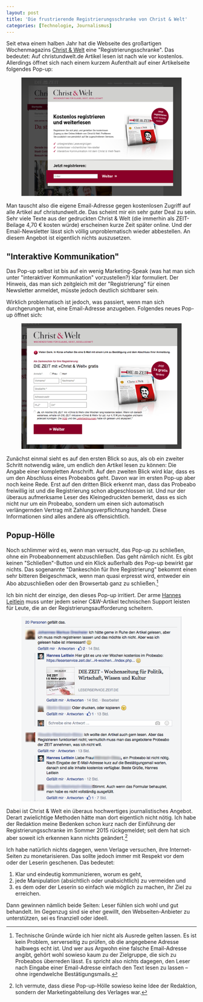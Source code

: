 ```yaml
---
layout: post
title: 'Die frustrierende Registrierungsschranke von Christ & Welt'
categories: [Technologie, Journalismus]
---
```


Seit etwa einem halben Jahr hat die Webseite des großartigen Wochenmagazins [Christ & Welt](http://www.christundwelt.de) eine "Registrierungsschranke". Das bedeutet: Auf christundwelt.de Artikel lesen ist nach wie vor kostenlos. Allerdings öffnet sich nach einem kurzem Aufenthalt auf einer Artikelseite folgendes Pop-up: 

<figure><img src='/images/cundwPopUp1.png' /><figcaption></figcaption></figure>

Man tauscht also die eigene Email-Adresse gegen kostenlosen Zugriff auf alle Artikel auf christundwelt.de. Das scheint mir ein sehr guter Deal zu sein. Sehr viele Texte aus der gedruckten Christ & Welt (die immerhin als ZEIT-Beilage 4,70 € kosten würde) erscheinen kurze Zeit später online. Und der Email-Newsletter lässt sich völlig unproblematisch wieder abbestellen. An diesem Angebot ist eigentlich nichts auszusetzen.

## "Interaktive Kommunikation"

Das Pop-up selbst ist bis auf ein wenig Marketing-Speak (was hat man sich unter "interaktiver Kommunikation" vorzustellen?) klar formuliert. Der Hinweis, das man sich zeitgleich mit der "Registrierung" für einen Newsletter anmeldet, müsste jedoch deutlich sichtbarer sein.

Wirklich problematisch ist jedoch, was passiert, wenn man sich durchgerungen hat, eine Email-Adresse anzugeben. Folgendes neues Pop-up öffnet sich:

<figure><img src='/images/cundwPopUp2.png' /><figcaption></figcaption></figure>

Zunächst einmal sieht es auf den ersten Blick so aus, als ob ein zweiter Schritt notwendig wäre, um endlich den Artikel lesen zu können: Die Angabe einer kompletten Anschrift. Auf den zweiten Blick wird klar, dass es um den Abschluss eines Probeabos geht. Davon war im ersten Pop-up aber noch keine Rede. Erst auf den dritten Blick erkennt man, dass das Probeabo freiwillig ist und die Registrierung schon abgeschlossen ist. Und nur der überaus aufmerksame Leser des Kleingedruckten bemerkt, dass es sich nicht nur um ein Probeabo, sondern um einen sich automatisch verlängernden Vertrag mit Zahlungsverpflichtung handelt. Diese Informationen sind alles andere als offensichtlich.

## Popup-Hölle

Noch schlimmer wird es, wenn man versucht, das Pop-up zu schließen, ohne ein Probeabonnement abzuschließen. Das geht nämlich nicht. Es gibt keinen "Schließen"-Button und ein Klick außerhalb des Pop-up bewirkt gar nichts. Das sogenannte "Dankeschön für Ihre Registrierung" bekommt einen sehr bitteren Beigeschmack, wenn man quasi erpresst wird, entweder ein Abo abzuschließen oder den Browsertab ganz zu schließen.[^1]

[^1]: Technische Gründe würde ich hier nicht als Ausrede gelten lassen. Es ist kein Problem, serverseitig zu prüfen, ob die angegebene Adresse halbwegs echt ist. Und wer aus Argwohn eine falsche Email-Adresse angibt, gehört wohl sowieso kaum zu der Zielgruppe, die sich zu Probeabos überreden lässt. Es spricht also nichts dagegen, den Leser nach Eingabe einer Email-Adresse einfach den Text lesen zu lassen – ohne irgendwelche Bestätigungsmails.

Ich bin nicht der einzige, den dieses Pop-up irritiert. Der arme [Hannes Leitlein](https://twitter.com/hannesleitlein/) muss unter jedem seiner C&W-Artikel technischen Support leisten für Leute, die an der Registrierungsaufforderung scheitern.

<figure><img src='/images/cundwPopUp3.png' /><figcaption></figcaption></figure>

Dabei ist Christ & Welt ein überaus hochwertiges journalistisches Angebot. Derart zwielichtige Methoden hätte man dort eigentlich nicht nötig. Ich habe der Redaktion meine Bedenken schon kurz nach der Einführung der Registrierungsschranke im Sommer 2015 rückgemeldet; seit dem hat sich aber soweit ich erkennen kann nichts geändert.[^2]

[^2]: Ich vermute, dass diese Pop-up-Hölle sowieso keine Idee der Redaktion, sondern der Marketingabteilung des Verlages war.

Ich habe natürlich nichts dagegen, wenn Verlage versuchen, ihre Internet-Seiten zu monetarisieren. Das sollte jedoch immer mit Respekt vor dem oder der Leserin geschenen. Das bedeutet:

1. Klar und eindeutig kommunizieren, worum es geht,
2. jede Manipulation (absichtlich oder unabsichtlich) zu vermeiden und
3. es dem oder der Leserin so einfach wie möglich zu machen, ihr Ziel zu erreichen.

Dann gewinnen nämlich beide Seiten: Leser fühlen sich wohl und gut behandelt. Im Gegenzug sind sie eher gewillt, den Webseiten-Anbieter zu unterstützen, sei es finanziell oder ideell.